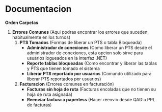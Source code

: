 # Documentacion 

__Orden Carpetas__
1. __Errores Comunes__ (Aqui podras encontrar los errores que suceden habitualmente en los turnos)
    1. __PTS Tomados__ (Formas de liberar un PTS o tabla Bloqueada)   
        -  __Administrador de conexiones__ (Como liberar un PTS desde el administrador de conexiones, esta opcion solo sirve para usuarios logueados en la interfaz .NET)
        -  __Reporte tablas bloqueadas__ (Como encontrar y liberar las tablas y PTS que tienen tomado el sistema
        -  __Liberar PTS reportado por usuarios__ (Comando utilizado para liberar PTS reportados por usuarios)
    2. __Facturacion__ (Errores comunes en facturación)
        - __Facturas sin hoja de ruta__ (Facturas encoladas que no tienen su hoja de ruta asignada)
        - __Reenviar factura a paperless__ (Hacer reenvio desde QAD a PPL de facturas) 
